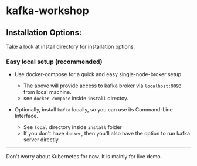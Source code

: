 # kafka-workshop

## Installation Options:

Take a look at install directory for installation options. 

### Easy local setup (recommended)
* Use docker-compose for a quick and easy single-node-broker setup
    * The above will provide access to kafka broker via `localhost:9093` from local machine.
    * see `docker-compose` inside `install` directoy.

* Optionally, install `kafka` locally, so you can use its Command-Line Interface. 
    * See `local` directory inside `install` folder
    * If you don't have `docker`, then you'll also have the option to run kafka server directly.
    
---

Don't worry about Kubernetes for now. It is mainly for live demo.

